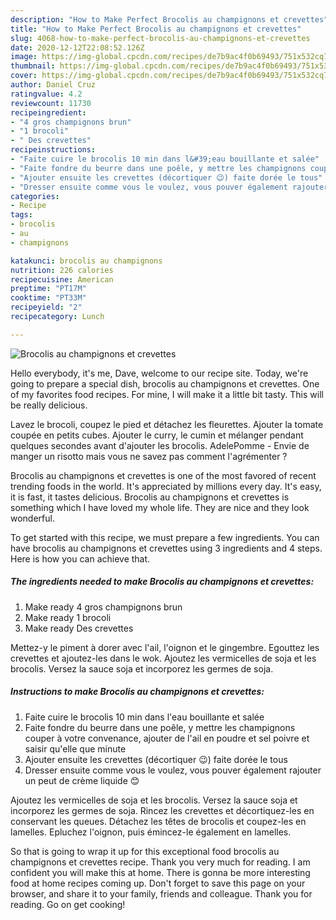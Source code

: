 ```yaml
---
description: "How to Make Perfect Brocolis au champignons et crevettes"
title: "How to Make Perfect Brocolis au champignons et crevettes"
slug: 4068-how-to-make-perfect-brocolis-au-champignons-et-crevettes
date: 2020-12-12T22:08:52.126Z
image: https://img-global.cpcdn.com/recipes/de7b9ac4f0b69493/751x532cq70/brocolis-au-champignons-et-crevettes-photo-principale-de-la-recette.jpg
thumbnail: https://img-global.cpcdn.com/recipes/de7b9ac4f0b69493/751x532cq70/brocolis-au-champignons-et-crevettes-photo-principale-de-la-recette.jpg
cover: https://img-global.cpcdn.com/recipes/de7b9ac4f0b69493/751x532cq70/brocolis-au-champignons-et-crevettes-photo-principale-de-la-recette.jpg
author: Daniel Cruz
ratingvalue: 4.2
reviewcount: 11730
recipeingredient:
- "4 gros champignons brun"
- "1 brocoli"
- " Des crevettes"
recipeinstructions:
- "Faite cuire le brocolis 10 min dans l&#39;eau bouillante et salée"
- "Faite fondre du beurre dans une poêle, y mettre les champignons couper à votre convenance, ajouter de l&#39;ail en poudre et sel poivre et saisir qu&#39;elle que minute"
- "Ajouter ensuite les crevettes (décortiquer 😉) faite dorée le tous"
- "Dresser ensuite comme vous le voulez, vous pouver également rajouter un peut de crème liquide 😊"
categories:
- Recipe
tags:
- brocolis
- au
- champignons

katakunci: brocolis au champignons 
nutrition: 226 calories
recipecuisine: American
preptime: "PT17M"
cooktime: "PT33M"
recipeyield: "2"
recipecategory: Lunch

---
```



![Brocolis au champignons et crevettes](https://img-global.cpcdn.com/recipes/de7b9ac4f0b69493/751x532cq70/brocolis-au-champignons-et-crevettes-photo-principale-de-la-recette.jpg)

Hello everybody, it's me, Dave, welcome to our recipe site. Today, we're going to prepare a special dish, brocolis au champignons et crevettes. One of my favorites food recipes. For mine, I will make it a little bit tasty. This will be really delicious.

Lavez le brocoli, coupez le pied et détachez les fleurettes. Ajouter la tomate coupée en petits cubes. Ajouter le curry, le cumin et mélanger pendant quelques secondes avant d&#39;ajouter les brocolis. AdelePomme - Envie de manger un risotto mais vous ne savez pas comment l&#39;agrémenter ?

Brocolis au champignons et crevettes is one of the most favored of recent trending foods in the world. It's appreciated by millions every day. It's easy, it is fast, it tastes delicious. Brocolis au champignons et crevettes is something which I have loved my whole life. They are nice and they look wonderful.


To get started with this recipe, we must prepare a few ingredients. You can have brocolis au champignons et crevettes using 3 ingredients and 4 steps. Here is how you can achieve that.

<!--inarticleads1-->

##### The ingredients needed to make Brocolis au champignons et crevettes:

1. Make ready 4 gros champignons brun
1. Make ready 1 brocoli
1. Make ready  Des crevettes


Mettez-y le piment à dorer avec l&#39;ail, l&#39;oignon et le gingembre. Egouttez les crevettes et ajoutez-les dans le wok. Ajoutez les vermicelles de soja et les brocolis. Versez la sauce soja et incorporez les germes de soja. 

<!--inarticleads2-->

##### Instructions to make Brocolis au champignons et crevettes:

1. Faite cuire le brocolis 10 min dans l&#39;eau bouillante et salée
1. Faite fondre du beurre dans une poêle, y mettre les champignons couper à votre convenance, ajouter de l&#39;ail en poudre et sel poivre et saisir qu&#39;elle que minute
1. Ajouter ensuite les crevettes (décortiquer 😉) faite dorée le tous
1. Dresser ensuite comme vous le voulez, vous pouver également rajouter un peut de crème liquide 😊


Ajoutez les vermicelles de soja et les brocolis. Versez la sauce soja et incorporez les germes de soja. Rincez les crevettes et décortiquez-les en conservant les queues. Détachez les têtes de brocolis et coupez-les en lamelles. Epluchez l&#39;oignon, puis émincez-le également en lamelles. 

So that is going to wrap it up for this exceptional food brocolis au champignons et crevettes recipe. Thank you very much for reading. I am confident you will make this at home. There is gonna be more interesting food at home recipes coming up. Don't forget to save this page on your browser, and share it to your family, friends and colleague. Thank you for reading. Go on get cooking!
